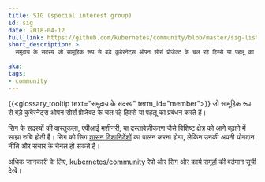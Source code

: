 ```yaml
---
title: SIG (special interest group)
id: sig
date: 2018-04-12
full_link: https://github.com/kubernetes/community/blob/master/sig-list.md#special-interest-groups 
short_description: >
  समुदाय के सदस्य जो सामूहिक रूप से बड़े कुबेरनेट्स ओपन सोर्स प्रोजेक्ट के चल रहे हिस्से या पहलू का प्रबंधन करते हैं।

aka: 
tags:
- community
---
```

 {{<glossary_tooltip text="समुदाय के सदस्य" term_id="member">}} जो सामूहिक रूप से बड़े कुबेरनेट्स ओपन सोर्स प्रोजेक्ट के चल रहे हिस्से या पहलू का प्रबंधन करते हैं।

<!--more--> 

सिग के सदस्यों की वास्तुकला, एपीआई मशीनरी, या दस्तावेज़ीकरण जैसे विशिष्ट क्षेत्र को आगे बढ़ाने में साझा रुचि होती है।
सिग को सिग [शासन दिशानिर्देशों](https://github.com/kubernetes/community/blob/master/committee-steering/governance/sig-governance.md) का पालन करना होगा, लेकिन उनकी अपनी योगदान नीति और संचार के चैनल हो सकते हैं।

अधिक जानकारी के लिए, [kubernetes/community](https://github.com/kubernetes/community) रेपो और [सिग और कार्य समूहों](https://github.com/kubernetes/community/blob/master/sig-list.md) की वर्तमान सूची देखें।




